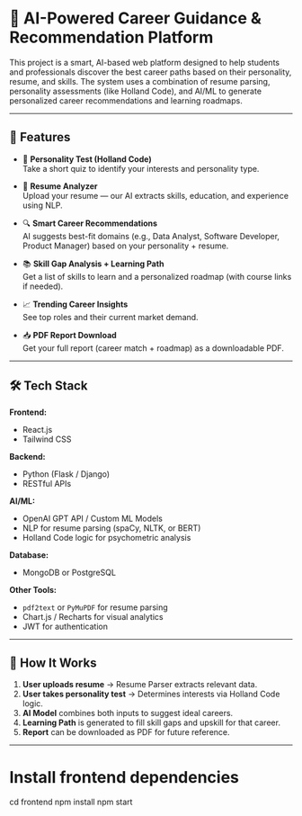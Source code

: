 # 🎯 AI-Powered Career Guidance & Recommendation Platform

This project is a smart, AI-based web platform designed to help students and professionals discover the best career paths based on their personality, resume, and skills. The system uses a combination of resume parsing, personality assessments (like Holland Code), and AI/ML to generate personalized career recommendations and learning roadmaps.

---

## 🌟 Features

- 🧠 **Personality Test (Holland Code)**  
  Take a short quiz to identify your interests and personality type.

- 📄 **Resume Analyzer**  
  Upload your resume — our AI extracts skills, education, and experience using NLP.

- 🔍 **Smart Career Recommendations**  
  AI suggests best-fit domains (e.g., Data Analyst, Software Developer, Product Manager) based on your personality + resume.

- 📚 **Skill Gap Analysis + Learning Path**  
  Get a list of skills to learn and a personalized roadmap (with course links if needed).

- 📈 **Trending Career Insights**  
  See top roles and their current market demand.

- 📥 **PDF Report Download**  
  Get your full report (career match + roadmap) as a downloadable PDF.

---

## 🛠️ Tech Stack

**Frontend:**
- React.js
- Tailwind CSS

**Backend:**
- Python (Flask / Django)
- RESTful APIs

**AI/ML:**
- OpenAI GPT API / Custom ML Models
- NLP for resume parsing (spaCy, NLTK, or BERT)
- Holland Code logic for psychometric analysis

**Database:**
- MongoDB or PostgreSQL

**Other Tools:**
- `pdf2text` or `PyMuPDF` for resume parsing
- Chart.js / Recharts for visual analytics
- JWT for authentication

---

## 🚀 How It Works

1. **User uploads resume** → Resume Parser extracts relevant data.
2. **User takes personality test** → Determines interests via Holland Code logic.
3. **AI Model** combines both inputs to suggest ideal careers.
4. **Learning Path** is generated to fill skill gaps and upskill for that career.
5. **Report** can be downloaded as PDF for future reference.

---

# Install frontend dependencies
cd frontend
npm install
npm start
